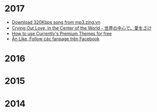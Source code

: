 # 2017
- [Download 320Kbps song from mp3.zing.vn](#download-320kbps-song-from-mp3-zing-vn)
- [Crying Out Love, In the Center of the World - 世界の中心で、愛をさけ](#sekai-no-chuushin-de-ai-wo-sakebu)
- [How to use Currently's Premium Themes for free](#how-to-use-currentlys-premium-themes-for-free)
- [Ẩn Like, Follow các fanpage trên Facebook](#an-like-follow-cac-fanpage-tren-facebook)

# 2016

# 2015

# 2014

